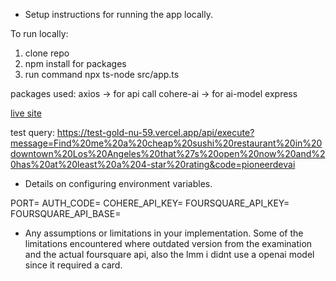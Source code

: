 
- Setup instructions for running the app locally.

To run locally: 

1. clone repo
2. npm install for packages
3. run command npx ts-node src/app.ts    


packages used:
axios -> for api call
cohere-ai -> for ai-model
express 

[live site](https://test-gold-nu-59.vercel.app)

test query:
https://test-gold-nu-59.vercel.app/api/execute?message=Find%20me%20a%20cheap%20sushi%20restaurant%20in%20downtown%20Los%20Angeles%20that%27s%20open%20now%20and%20has%20at%20least%20a%204-star%20rating&code=pioneerdevai


- Details on configuring environment variables.

PORT=
AUTH_CODE=
COHERE_API_KEY=
FOURSQUARE_API_KEY=
FOURSQUARE_API_BASE=


- Any assumptions or limitations in your implementation.
Some of the limitations encountered where outdated version from the examination and the actual foursquare api, also the lmm i didnt use a openai model since it required a card.
